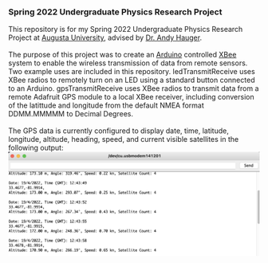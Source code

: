 ### Spring 2022 Undergraduate Physics Research Project </br>
This repository is for my Spring 2022 Undergraduate Physics Research Project at [Augusta University](https://www.augusta.edu/scimath/chemistryandphysics/index.php), advised by [Dr. Andy Hauger](https://www.augusta.edu/scimath/chemistryandphysics/andyhauger.php). </br></br>
The purpose of this project was to create an [Arduino](https://www.arduino.cc) controlled [XBee](https://www.digi.com/xbee) system to enable the wireless transmission of data from remote sensors. Two example uses are included in this repository. ledTransmitReceive uses XBee radios to remotely turn on an LED using a standard button connected to an Arduino. gpsTransmitReceive uses XBee radios to transmit data from a remote Adafruit GPS module to a local XBee receiver, including conversion of the latittude and longitude from the default NMEA format DDMM.MMMMM to Decimal Degrees.</br></br>
The GPS data is currently configured to display date, time, latitude, longitude, altitude, heading, speed, and current visible satellites in the following output:</br>
![Sample Output](https://github.com/dean-meyer/Spring2022_XBee_Project/blob/main/images/Sample%20Output.png 'Sample Output')
